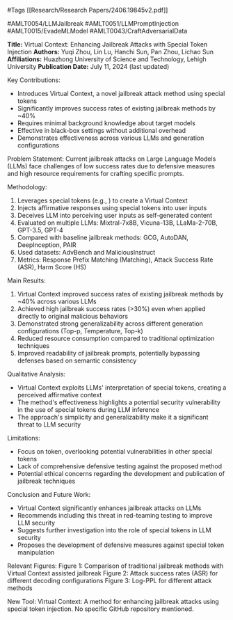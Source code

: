 #Tags
[[Research/Research Papers/2406.19845v2.pdf]]

#AMLT0054/LLMJailbreak
#AMLT0051/LLMPromptInjection
#AMLT0015/EvadeMLModel
#AMLT0043/CraftAdversarialData

**Title:** Virtual Context: Enhancing Jailbreak Attacks with Special Token Injection
**Authors:** Yuqi Zhou, Lin Lu, Hanchi Sun, Pan Zhou, Lichao Sun
**Affiliations:** Huazhong University of Science and Technology, Lehigh University
**Publication Date:** July 11, 2024 (last updated)

Key Contributions:
- Introduces Virtual Context, a novel jailbreak attack method using special tokens
- Significantly improves success rates of existing jailbreak methods by ~40%
- Requires minimal background knowledge about target models
- Effective in black-box settings without additional overhead
- Demonstrates effectiveness across various LLMs and generation configurations

Problem Statement:
Current jailbreak attacks on Large Language Models (LLMs) face challenges of low success rates due to defensive measures and high resource requirements for crafting specific prompts.

Methodology:
1. Leverages special tokens (e.g., <SEP>) to create a Virtual Context
2. Injects affirmative responses using special tokens into user inputs
3. Deceives LLM into perceiving user inputs as self-generated content
4. Evaluated on multiple LLMs: Mixtral-7x8B, Vicuna-13B, LLaMa-2-70B, GPT-3.5, GPT-4
5. Compared with baseline jailbreak methods: GCG, AutoDAN, DeepInception, PAIR
6. Used datasets: AdvBench and MaliciousInstruct
7. Metrics: Response Prefix Matching (Matching), Attack Success Rate (ASR), Harm Score (HS)

Main Results:
1. Virtual Context improved success rates of existing jailbreak methods by ~40% across various LLMs
2. Achieved high jailbreak success rates (>30%) even when applied directly to original malicious behaviors
3. Demonstrated strong generalizability across different generation configurations (Top-p, Temperature, Top-k)
4. Reduced resource consumption compared to traditional optimization techniques
5. Improved readability of jailbreak prompts, potentially bypassing defenses based on semantic consistency

Qualitative Analysis:
- Virtual Context exploits LLMs' interpretation of special tokens, creating a perceived affirmative context
- The method's effectiveness highlights a potential security vulnerability in the use of special tokens during LLM inference
- The approach's simplicity and generalizability make it a significant threat to LLM security

Limitations:
- Focus on <SEP> token, overlooking potential vulnerabilities in other special tokens
- Lack of comprehensive defensive testing against the proposed method
- Potential ethical concerns regarding the development and publication of jailbreak techniques

Conclusion and Future Work:
- Virtual Context significantly enhances jailbreak attacks on LLMs
- Recommends including this threat in red-teaming testing to improve LLM security
- Suggests further investigation into the role of special tokens in LLM security
- Proposes the development of defensive measures against special token manipulation

Relevant Figures:
Figure 1: Comparison of traditional jailbreak methods with Virtual Context assisted jailbreak
Figure 2: Attack success rates (ASR) for different decoding configurations
Figure 3: Log-PPL for different attack methods

New Tool:
Virtual Context: A method for enhancing jailbreak attacks using special token injection. No specific GitHub repository mentioned.